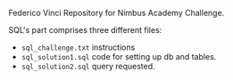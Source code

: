 Federico Vinci Repository for Nimbus Academy Challenge.

SQL's part comprises three different files:
- `sql_challenge.txt` instructions
- `sql_solution1.sql` code for setting up db and tables.
- `sql_solution2.sql` query requested.
